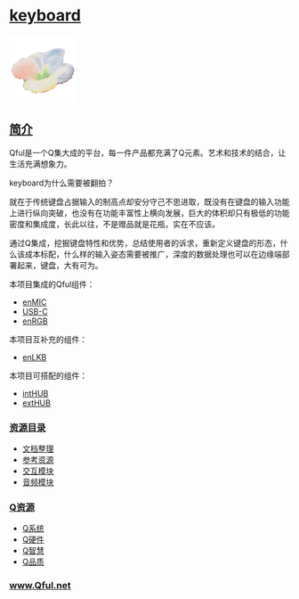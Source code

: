 ﻿# [keyboard](https://github.com/Qful/keyboard)

[![sites](Qful/qitas.png)](http://www.Qful.net)

## [简介](https://github.com/Qful/keyboard)

Qful是一个Q集大成的平台，每一件产品都充满了Q元素。艺术和技术的结合，让生活充满想象力。

keyboard为什么需要被翻拍？

就在于传统键盘占据输入的制高点却安分守己不思进取，既没有在键盘的输入功能上进行纵向突破，也没有在功能丰富性上横向发展，巨大的体积却只有极低的功能密度和集成度，长此以往，不是赠品就是花瓶，实在不应该。

通过Q集成，挖掘键盘特性和优势，总结使用者的诉求，重新定义键盘的形态，什么该成本标配，什么样的输入姿态需要被推广，深度的数据处理也可以在边缘端部署起来，键盘，大有可为。

本项目集成的Qful组件：

* [enMIC](https://github.com/Qful/enMIC)
* [USB-C](https://github.com/Qful/USB-C)
* [enRGB](https://github.com/Qful/enRGB)

本项目互补充的组件：

* [enLKB](https://github.com/Qful/enLKB)

本项目可搭配的组件：

* [intHUB](https://github.com/Qful/intHUB)
* [extHUB](https://github.com/Qful/extHUB)

### [资源目录](https://github.com/Qful/keyboard)

* [文档整理](docs/)
* [参考资源](src/)
* [交互模块](mod1/)
* [音频模块](mod2/)

### [Q资源](https://github.com/Qful)

* [Q系统](https://github.com/OS-Q)
* [Q硬件](https://github.com/sochub)
* [Q智慧](https://github.com/tfzoo)
* [Q品质](https://github.com/qitas)

### www.Qful.net
